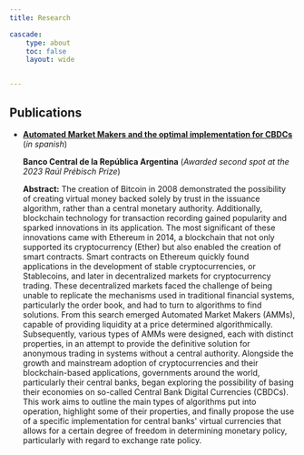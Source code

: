 ```yaml
---
title: Research 

cascade:
    type: about
    toc: false
    layout: wide


---
```


## Publications

* **[Automated Market Makers and the optimal implementation for CBDCs](https://www.bcra.gob.ar/Institucional/Resumen.asp?id=1640)** (*in spanish*)
    
    **Banco Central de la República Argentina** (*Awarded second spot at the 2023 Raúl Prébisch Prize*)

    **Abstract:** The creation of Bitcoin in 2008 demonstrated the possibility of creating virtual money backed solely by trust in the issuance algorithm, rather than a central monetary authority. Additionally, blockchain technology for transaction recording gained popularity and sparked innovations in its application. The most significant of these innovations came with Ethereum in 2014, a blockchain that not only supported its cryptocurrency (Ether) but also enabled the creation of smart contracts. Smart contracts on Ethereum quickly found applications in the development of stable cryptocurrencies, or Stablecoins, and later in decentralized markets for cryptocurrency trading. These decentralized markets faced the challenge of being unable to replicate the mechanisms used in traditional financial systems, particularly the order book, and had to turn to algorithms to find solutions. From this search emerged Automated Market Makers (AMMs), capable of providing liquidity at a price determined algorithmically. Subsequently, various types of AMMs were designed, each with distinct properties, in an attempt to provide the definitive solution for anonymous trading in systems without a central authority. Alongside the growth and mainstream adoption of cryptocurrencies and their blockchain-based applications, governments around the world, particularly their central banks, began exploring the possibility of basing their economies on so-called Central Bank Digital Currencies (CBDCs). This work aims to outline the main types of algorithms put into operation, highlight some of their properties, and finally propose the use of a specific implementation for central banks' virtual currencies that allows for a certain degree of freedom in determining monetary policy, particularly with regard to exchange rate policy. 
    

<!-- ## Working papers -->
